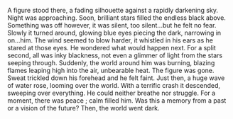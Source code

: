 A figure stood there, a fading silhouette against a rapidly darkening sky. Night was approaching. Soon, brilliant stars filled the endless black above. Something was off however, it was silent, too silent...but he felt no fear.
Slowly it turned around, glowing blue eyes piecing the dark, narrowing in on...him. The wind seemed to blow harder, it whistled in his ears as he stared at those eyes. He wondered what would happen next. For a split second, all was inky blackness, not even a glimmer of light from the stars seeping through. Suddenly, the world around him was burning, blazing flames leaping high into the air, unbearable heat. The figure was gone. Sweat trickled down his forehead and he felt faint. Just then, a huge wave of water rose, looming over the world. With a terrific crash it descended, sweeping over everything. He could neither breathe nor struggle. For a moment, there was peace ; calm filled him. Was this a memory from a past or a vision of the future? Then, the world went dark. 
